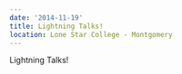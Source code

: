 ```yaml
---
date: '2014-11-19'
title: Lightning Talks!
location: Lone Star College - Montgomery
---
```

Lightning Talks!